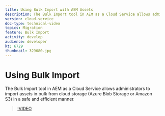 ```yaml
---
title: Using Bulk Import with AEM Assets
description: The Bulk Import tool in AEM as a Cloud Service allows administrators to import assets in bulk from cloud storage (Azure Blob Storage or Amazon S3) in a safe and efficient manner.
version: cloud-service
doc-type: technical-video
topics: Migration
feature: Bulk Import
activity: develop
audience: developer
kt: 6729
thumbnail: 329680.jpg
---
```


# Using Bulk Import

The Bulk Import tool in AEM as a Cloud Service allows administrators to import assets in bulk from cloud storage (Azure Blob Storage or Amazon S3) in a safe and efficient manner.

>[!VIDEO](https://video.tv.adobe.com/v/329680/?quality=12&learn=on)
